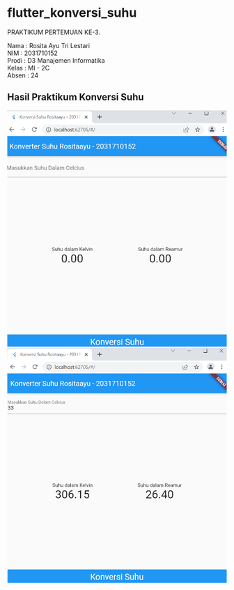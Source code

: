 # flutter_konversi_suhu

PRAKTIKUM PERTEMUAN KE-3.
<br>

Nama : Rosita Ayu Tri Lestari <br>
NIM : 2031710152 <br>
Prodi : D3 Manajemen Informatika <br>
Kelas : MI - 2C <br>
Absen : 24

## Hasil Praktikum Konversi Suhu
![image.png](assets/img/gambar1.png) <br>
![image.png](assets/img/gambar2.png)

<br>